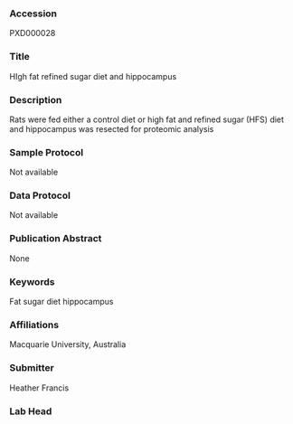### Accession
PXD000028

### Title
HIgh fat refined sugar diet and hippocampus

### Description
Rats were fed either a control diet or high fat and refined sugar (HFS) diet and hippocampus was resected for proteomic analysis

### Sample Protocol
Not available

### Data Protocol
Not available

### Publication Abstract
None

### Keywords
Fat sugar diet hippocampus

### Affiliations
Macquarie University, Australia

### Submitter
Heather Francis

### Lab Head


